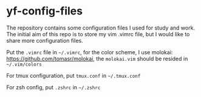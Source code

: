 # yf-config-files

The repository contains some configuration files I used for study and work. The initial aim of this repo is to store my vim .vimrc file, but I would like to share more configuration files.

Put the `.vimrc` file in `~/.vimrc`, for the color scheme, I use molokai: https://github.com/tomasr/molokai, the `molokai.vim` should be resided in `~/.vim/colors`

For tmux configuration, put `tmux.conf` in `~/.tmux.conf`

For zsh config, put `.zshrc` in `~/.zshrc`

